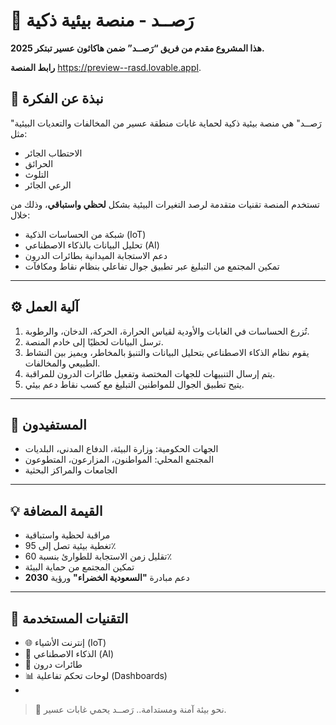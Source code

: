  
# 🌿 رَصــد - منصة بيئية ذكية

**هذا المشروع مقدم من فريق “رَصــد” ضمن هاكاثون عسير تبتكر 2025.**



**رابط المنصة** https://preview--rasd.lovable.appا.    
 
## 📌 نبذة عن الفكرة

"رَصــد" هي منصة بيئية ذكية لحماية غابات منطقة عسير من المخالفات والتعديات البيئية مثل:
- الاحتطاب الجائر
- الحرائق
- التلوث
- الرعي الجائر

تستخدم المنصة تقنيات متقدمة لرصد التغيرات البيئية بشكل **لحظي واستباقي**، وذلك من خلال:
- شبكة من الحساسات الذكية (IoT)
- تحليل البيانات بالذكاء الاصطناعي (AI)
- دعم الاستجابة الميدانية بطائرات الدرون
- تمكين المجتمع من التبليغ عبر تطبيق جوال تفاعلي بنظام نقاط ومكافآت

---

## ⚙️ آلية العمل

1. تُزرع الحساسات في الغابات والأودية لقياس الحرارة، الحركة، الدخان، والرطوبة.
2. ترسل البيانات لحظيًا إلى خادم المنصة.
3. يقوم نظام الذكاء الاصطناعي بتحليل البيانات والتنبؤ بالمخاطر، ويميز بين النشاط الطبيعي والمخالفات.
4. يتم إرسال التنبيهات للجهات المختصة وتفعيل طائرات الدرون للمراقبة.
5. يتيح تطبيق الجوال للمواطنين التبليغ مع كسب نقاط دعم بيئي.

---

## 👥 المستفيدون

- الجهات الحكومية: وزارة البيئة، الدفاع المدني، البلديات
- المجتمع المحلي: المواطنون، المزارعون، المتطوعون
- الجامعات والمراكز البحثية

---

## 💡 القيمة المضافة

- مراقبة لحظية واستباقية
- تغطية بيئية تصل إلى 95٪
- تقليل زمن الاستجابة للطوارئ بنسبة 60٪
- تمكين المجتمع من حماية البيئة
- دعم مبادرة **"السعودية الخضراء"** ورؤية **2030**

---

## 🧠 التقنيات المستخدمة

- 🌐 إنترنت الأشياء (IoT)
- 🤖 الذكاء الاصطناعي (AI)
- 🚁 طائرات درون
- 📊 لوحات تحكم تفاعلية (Dashboards)
-
 

> 🌱 نحو بيئة آمنة ومستدامة.. رَصــد يحمي غابات عسير.
